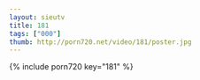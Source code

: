 ```yaml
--- 
layout: sieutv
title: 181
tags: ["000"]
thumb: http://porn720.net/video/181/poster.jpg
---
```

{% include porn720 key="181" %} 

